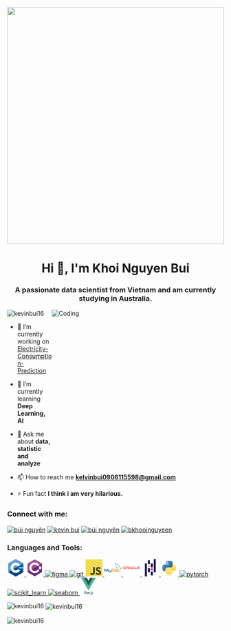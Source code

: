 <img align="center" width="100%" height="550" src="https://user-images.githubusercontent.com/75851313/151668395-5591532b-28da-46a6-9476-7c9694bcb60e.gif">
<h1 align="center">Hi 👋, I'm Khoi Nguyen Bui</h1>
<h3 align="center">A passionate data scientist from Vietnam and am currently studying in Australia.</h3>

<img align="right" alt="Coding" width="400" height="350" src="https://media4.giphy.com/media/v1.Y2lkPTc5MGI3NjExM2x2OWwwYnF2dzc3bzZoc3NrbzF5dXBkNTlubGFmZ3N6cGFuc2xjNyZlcD12MV9pbnRlcm5hbF9naWZfYnlfaWQmY3Q9Zw/FoVzfcqCDSb7zCynOp/giphy.gif">
<p align="left"> <img src="https://komarev.com/ghpvc/?username=kevinbui16&label=Profile%20views&color=0e75b6&style=flat" alt="kevinbui16" /> </p>

- 🔭 I’m currently working on [Electricity-Consumption-Prediction](https://github.com/Kevinbui16/Electricity-Consumption-Prediction)

- 🌱 I’m currently learning **Deep Learning, AI**

- 💬 Ask me about **data, statistic and analyze**

- 📫 How to reach me **kelvinbui0906115598@gmail.com**

- ⚡ Fun fact **I think i am very hilarious.**

<h3 align="left">Connect with me:</h3>
<p align="left">
<a href="https://codepen.io/B-i-Nguy-n" target="blank"><img align="center" src="https://raw.githubusercontent.com/rahuldkjain/github-profile-readme-generator/master/src/images/icons/Social/codepen.svg" alt="bùi nguyên" height="30" width="40" /></a>
<a href="https://www.linkedin.com/in/kevin-bui-a268b5276/" target="blank"><img align="center" src="https://raw.githubusercontent.com/rahuldkjain/github-profile-readme-generator/master/src/images/icons/Social/linked-in-alt.svg" alt="kevin bui" height="30" width="40" /></a>
<a href="https://www.facebook.com/bui.nguyen.58118774/" target="blank"><img align="center" src="https://raw.githubusercontent.com/rahuldkjain/github-profile-readme-generator/master/src/images/icons/Social/facebook.svg" alt="bùi nguyên" height="30" width="40" /></a>
<a href="https://www.instagram.com/bkhooinguyeen/" target="blank"><img align="center" src="https://raw.githubusercontent.com/rahuldkjain/github-profile-readme-generator/master/src/images/icons/Social/instagram.svg" alt="bkhooinguyeen" height="30" width="40" /></a>
</p>

<h3 align="left">Languages and Tools:</h3>
<p align="left"> <a href="https://www.w3schools.com/cpp/" target="_blank" rel="noreferrer"> <img src="https://raw.githubusercontent.com/devicons/devicon/master/icons/cplusplus/cplusplus-original.svg" alt="cplusplus" width="40" height="40"/> </a> <a href="https://www.w3schools.com/cs/" target="_blank" rel="noreferrer"> <img src="https://raw.githubusercontent.com/devicons/devicon/master/icons/csharp/csharp-original.svg" alt="csharp" width="40" height="40"/> </a> <a href="https://www.figma.com/" target="_blank" rel="noreferrer"> <img src="https://www.vectorlogo.zone/logos/figma/figma-icon.svg" alt="figma" width="40" height="40"/> </a> <a href="https://git-scm.com/" target="_blank" rel="noreferrer"> <img src="https://www.vectorlogo.zone/logos/git-scm/git-scm-icon.svg" alt="git" width="40" height="40"/> </a> <a href="https://developer.mozilla.org/en-US/docs/Web/JavaScript" target="_blank" rel="noreferrer"> <img src="https://raw.githubusercontent.com/devicons/devicon/master/icons/javascript/javascript-original.svg" alt="javascript" width="40" height="40"/> </a> <a href="https://www.mysql.com/" target="_blank" rel="noreferrer"> <img src="https://raw.githubusercontent.com/devicons/devicon/master/icons/mysql/mysql-original-wordmark.svg" alt="mysql" width="40" height="40"/> </a> <a href="https://www.oracle.com/" target="_blank" rel="noreferrer"> <img src="https://raw.githubusercontent.com/devicons/devicon/master/icons/oracle/oracle-original.svg" alt="oracle" width="40" height="40"/> </a> <a href="https://pandas.pydata.org/" target="_blank" rel="noreferrer"> <img src="https://raw.githubusercontent.com/devicons/devicon/2ae2a900d2f041da66e950e4d48052658d850630/icons/pandas/pandas-original.svg" alt="pandas" width="40" height="40"/> </a> <a href="https://www.python.org" target="_blank" rel="noreferrer"> <img src="https://raw.githubusercontent.com/devicons/devicon/master/icons/python/python-original.svg" alt="python" width="40" height="40"/> </a> <a href="https://pytorch.org/" target="_blank" rel="noreferrer"> <img src="https://www.vectorlogo.zone/logos/pytorch/pytorch-icon.svg" alt="pytorch" width="40" height="40"/> </a> <a href="https://scikit-learn.org/" target="_blank" rel="noreferrer"> <img src="https://upload.wikimedia.org/wikipedia/commons/0/05/Scikit_learn_logo_small.svg" alt="scikit_learn" width="40" height="40"/> </a> <a href="https://seaborn.pydata.org/" target="_blank" rel="noreferrer"> <img src="https://seaborn.pydata.org/_images/logo-mark-lightbg.svg" alt="seaborn" width="40" height="40"/> </a> <a href="https://vuejs.org/" target="_blank" rel="noreferrer"> <img src="https://raw.githubusercontent.com/devicons/devicon/master/icons/vuejs/vuejs-original-wordmark.svg" alt="vuejs" width="40" height="40"/> </a> </p>

<p><img align="left" src="https://github-readme-stats.vercel.app/api/top-langs?username=kevinbui16&show_icons=true&locale=en&layout=compact" alt="kevinbui16" /></p>

<p>&nbsp;<img align="center" src="https://github-readme-stats.vercel.app/api?username=kevinbui16&show_icons=true&locale=en" alt="kevinbui16" /></p>

<p><img align="center" src="https://github-readme-streak-stats.herokuapp.com/?user=kevinbui16&" alt="kevinbui16" /></p>
